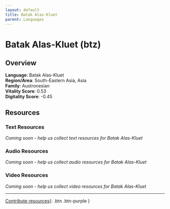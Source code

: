 ```yaml
---
layout: default
title: Batak Alas-Kluet
parent: Languages
---
```


# Batak Alas-Kluet (btz)

## Overview

**Language**: Batak Alas-Kluet  
**Region/Area**: South-Eastern Asia, Asia  
**Family**: Austronesian  
**Vitality Score**: 0.53  
**Digitality Score**: -0.45  

## Resources

### Text Resources
*Coming soon - help us collect text resources for Batak Alas-Kluet*

### Audio Resources
*Coming soon - help us collect audio resources for Batak Alas-Kluet*

### Video Resources
*Coming soon - help us collect video resources for Batak Alas-Kluet*

---

[Contribute resources](https://fairtrain.github.io/){: .btn .btn-purple }

